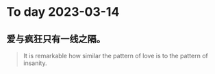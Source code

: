 
# To day 2023-03-14


## 爱与疯狂只有一线之隔。
> It is remarkable how similar the pattern of love is to the pattern of insanity.

    